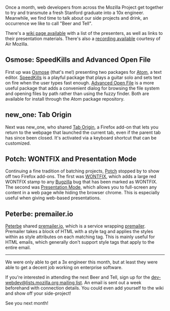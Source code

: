 Once a month, web developers from across the Mozilla Project get together to try
and transmute a fresh Stanford graduate into a 10x engineer. Meanwhile, we find
time to talk about our side projects and drink, an occurrence we like to call
"Beer and Tell".

There's a [wiki page available][wiki] with a list of the presenters, as well as
links to their presentation materials. There's also a
[recording available][recording] courtesy of Air Mozilla.

## Osmose: SpeedKills and Advanced Open File
First up was [Osmose][] (that's me!) presenting two packages for [Atom][], a
text editor. [SpeedKills][] is a playful package that plays a guitar solo and
sets text on fire when the user types fast enough. [Advanced Open File][] is a
more useful package that adds a convenient dialog for browsing the file system
and opening files by path rather than using the fuzzy finder. Both are available
for install through the Atom package repository.

[Osmose]: https://mozillians.org/u/Osmose/
[Atom]: https://atom.io/
[SpeedKills]: https://atom.io/packages/speedkills
[Advanced Open File]: https://atom.io/packages/advanced-open-file

## new_one: Tab Origin
Next was new_one, who shared [Tab Origin][], a Firefox add-on that lets you
return to the webpage that launched the current tab, even if the parent tab has
since been closed. It's activated via a keyboard shortcut that can be
customized.

[Tab Origin]: https://addons.mozilla.org/firefox/addon/tab-origin/

## Potch: WONTFIX and Presentation Mode
Continuing a fine tradition of batching projects, [Potch][] stopped by to show
off two Firefox add-ons. The first was [WONTFIX][], which adds a large red
WONTFIX stamp to any [Bugzilla][] bug that has been marked as WONTFIX. The
second was [Presentation Mode][], which allows you to full-screen any content in
a web page while hiding the browser chrome. This is especially useful when
giving web-based presentations.

[Potch]: https://mozillians.org/u/potch/
[WONTFIX]: https://github.com/potch/wontfix
[Bugzilla]: https://bugzilla.mozilla.org/
[Presentation Mode]: https://github.com/potch/presentation-mode

## Peterbe: premailer.io
[Peterbe][] shared [premailer.io][], which is a service wrapping [premailer][].
Premailer takes a block of HTML with a style tag and applies the styles within
as style attributes on each matching tag. This is mainly useful for HTML emails,
which generally don't support style tags that apply to the entire email.

[Peterbe]: https://mozillians.org/u/peterbe/
[premailer.io]: http://premailer.io/
[premailer]: https://github.com/peterbe/premailer

---

We were only able to get a 3x engineer this month, but at least they were able
to get a decent job working on enterprise software.

If you're interested in attending the next Beer and Tell, sign up for the
[dev-webdev@lists.mozilla.org mailing list][mailing-list]. An email is sent out
a week beforehand with connection details. You could even add yourself to the
wiki and show off your side-project!

See you next month!

[wiki]: https://wiki.mozilla.org/Webdev/Beer_And_Tell/June2015
[recording]: https://air.mozilla.org/webdev-beer-and-tell-june-2015/
[mailing-list]: https://lists.mozilla.org/listinfo/dev-webdev
